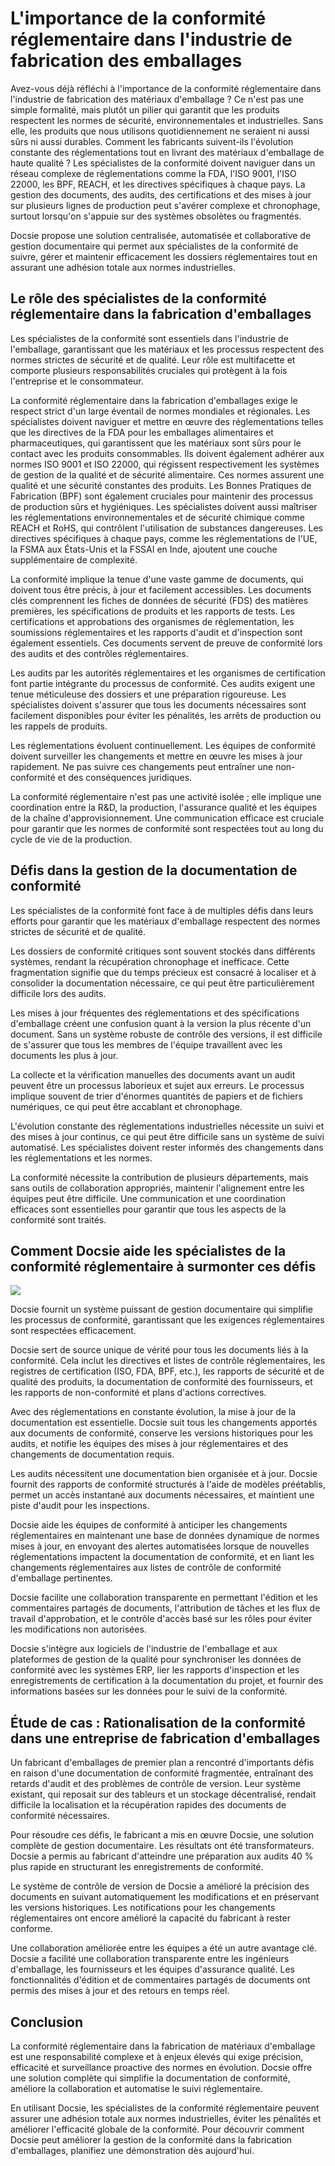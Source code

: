 # L'importance de la conformité réglementaire dans l'industrie de fabrication des emballages

Avez-vous déjà réfléchi à l'importance de la conformité réglementaire dans l'industrie de fabrication des matériaux d'emballage ? Ce n'est pas une simple formalité, mais plutôt un pilier qui garantit que les produits respectent les normes de sécurité, environnementales et industrielles. Sans elle, les produits que nous utilisons quotidiennement ne seraient ni aussi sûrs ni aussi durables. Comment les fabricants suivent-ils l'évolution constante des réglementations tout en livrant des matériaux d'emballage de haute qualité ? Les spécialistes de la conformité doivent naviguer dans un réseau complexe de réglementations comme la FDA, l'ISO 9001, l'ISO 22000, les BPF, REACH, et les directives spécifiques à chaque pays. La gestion des documents, des audits, des certifications et des mises à jour sur plusieurs lignes de production peut s'avérer complexe et chronophage, surtout lorsqu'on s'appuie sur des systèmes obsolètes ou fragmentés.

Docsie propose une solution centralisée, automatisée et collaborative de gestion documentaire qui permet aux spécialistes de la conformité de suivre, gérer et maintenir efficacement les dossiers réglementaires tout en assurant une adhésion totale aux normes industrielles.

## Le rôle des spécialistes de la conformité réglementaire dans la fabrication d'emballages

Les spécialistes de la conformité sont essentiels dans l'industrie de l'emballage, garantissant que les matériaux et les processus respectent des normes strictes de sécurité et de qualité. Leur rôle est multifacette et comporte plusieurs responsabilités cruciales qui protègent à la fois l'entreprise et le consommateur.

La conformité réglementaire dans la fabrication d'emballages exige le respect strict d'un large éventail de normes mondiales et régionales. Les spécialistes doivent naviguer et mettre en œuvre des réglementations telles que les directives de la FDA pour les emballages alimentaires et pharmaceutiques, qui garantissent que les matériaux sont sûrs pour le contact avec les produits consommables. Ils doivent également adhérer aux normes ISO 9001 et ISO 22000, qui régissent respectivement les systèmes de gestion de la qualité et de sécurité alimentaire. Ces normes assurent une qualité et une sécurité constantes des produits. Les Bonnes Pratiques de Fabrication (BPF) sont également cruciales pour maintenir des processus de production sûrs et hygiéniques. Les spécialistes doivent aussi maîtriser les réglementations environnementales et de sécurité chimique comme REACH et RoHS, qui contrôlent l'utilisation de substances dangereuses. Les directives spécifiques à chaque pays, comme les réglementations de l'UE, la FSMA aux États-Unis et la FSSAI en Inde, ajoutent une couche supplémentaire de complexité.

La conformité implique la tenue d'une vaste gamme de documents, qui doivent tous être précis, à jour et facilement accessibles. Les documents clés comprennent les fiches de données de sécurité (FDS) des matières premières, les spécifications de produits et les rapports de tests. Les certifications et approbations des organismes de réglementation, les soumissions réglementaires et les rapports d'audit et d'inspection sont également essentiels. Ces documents servent de preuve de conformité lors des audits et des contrôles réglementaires.

Les audits par les autorités réglementaires et les organismes de certification font partie intégrante du processus de conformité. Ces audits exigent une tenue méticuleuse des dossiers et une préparation rigoureuse. Les spécialistes doivent s'assurer que tous les documents nécessaires sont facilement disponibles pour éviter les pénalités, les arrêts de production ou les rappels de produits.

Les réglementations évoluent continuellement. Les équipes de conformité doivent surveiller les changements et mettre en œuvre les mises à jour rapidement. Ne pas suivre ces changements peut entraîner une non-conformité et des conséquences juridiques.

La conformité réglementaire n'est pas une activité isolée ; elle implique une coordination entre la R&D, la production, l'assurance qualité et les équipes de la chaîne d'approvisionnement. Une communication efficace est cruciale pour garantir que les normes de conformité sont respectées tout au long du cycle de vie de la production.

## Défis dans la gestion de la documentation de conformité

Les spécialistes de la conformité font face à de multiples défis dans leurs efforts pour garantir que les matériaux d'emballage respectent des normes strictes de sécurité et de qualité.

Les dossiers de conformité critiques sont souvent stockés dans différents systèmes, rendant la récupération chronophage et inefficace. Cette fragmentation signifie que du temps précieux est consacré à localiser et à consolider la documentation nécessaire, ce qui peut être particulièrement difficile lors des audits.

Les mises à jour fréquentes des réglementations et des spécifications d'emballage créent une confusion quant à la version la plus récente d'un document. Sans un système robuste de contrôle des versions, il est difficile de s'assurer que tous les membres de l'équipe travaillent avec les documents les plus à jour.

La collecte et la vérification manuelles des documents avant un audit peuvent être un processus laborieux et sujet aux erreurs. Le processus implique souvent de trier d'énormes quantités de papiers et de fichiers numériques, ce qui peut être accablant et chronophage.

L'évolution constante des réglementations industrielles nécessite un suivi et des mises à jour continus, ce qui peut être difficile sans un système de suivi automatisé. Les spécialistes doivent rester informés des changements dans les réglementations et les normes.

La conformité nécessite la contribution de plusieurs départements, mais sans outils de collaboration appropriés, maintenir l'alignement entre les équipes peut être difficile. Une communication et une coordination efficaces sont essentielles pour garantir que tous les aspects de la conformité sont traités.

## Comment Docsie aide les spécialistes de la conformité réglementaire à surmonter ces défis

![](https://cdn.docsie.io/workspace_PxAvC1Uenuc7ad6H3/doc_wn84Jkoc6hIMTO2eE/file_3T2N3Hk45ALKCBtj7/image_f8843944-2bc2-a963-8dd9-6c8d60fe4fef.jpg)

Docsie fournit un système puissant de gestion documentaire qui simplifie les processus de conformité, garantissant que les exigences réglementaires sont respectées efficacement.

Docsie sert de source unique de vérité pour tous les documents liés à la conformité. Cela inclut les directives et listes de contrôle réglementaires, les registres de certification (ISO, FDA, BPF, etc.), les rapports de sécurité et de qualité des produits, la documentation de conformité des fournisseurs, et les rapports de non-conformité et plans d'actions correctives.

Avec des réglementations en constante évolution, la mise à jour de la documentation est essentielle. Docsie suit tous les changements apportés aux documents de conformité, conserve les versions historiques pour les audits, et notifie les équipes des mises à jour réglementaires et des changements de documentation requis.

Les audits nécessitent une documentation bien organisée et à jour. Docsie fournit des rapports de conformité structurés à l'aide de modèles préétablis, permet un accès instantané aux documents nécessaires, et maintient une piste d'audit pour les inspections.

Docsie aide les équipes de conformité à anticiper les changements réglementaires en maintenant une base de données dynamique de normes mises à jour, en envoyant des alertes automatisées lorsque de nouvelles réglementations impactent la documentation de conformité, et en liant les changements réglementaires aux listes de contrôle de conformité d'emballage pertinentes.

Docsie facilite une collaboration transparente en permettant l'édition et les commentaires partagés de documents, l'attribution de tâches et les flux de travail d'approbation, et le contrôle d'accès basé sur les rôles pour éviter les modifications non autorisées.

Docsie s'intègre aux logiciels de l'industrie de l'emballage et aux plateformes de gestion de la qualité pour synchroniser les données de conformité avec les systèmes ERP, lier les rapports d'inspection et les enregistrements de certification à la documentation du projet, et fournir des informations basées sur les données pour le suivi de la conformité.

## Étude de cas : Rationalisation de la conformité dans une entreprise de fabrication d'emballages

Un fabricant d'emballages de premier plan a rencontré d'importants défis en raison d'une documentation de conformité fragmentée, entraînant des retards d'audit et des problèmes de contrôle de version. Leur système existant, qui reposait sur des tableurs et un stockage décentralisé, rendait difficile la localisation et la récupération rapides des documents de conformité nécessaires.

Pour résoudre ces défis, le fabricant a mis en œuvre Docsie, une solution complète de gestion documentaire. Les résultats ont été transformateurs. Docsie a permis au fabricant d'atteindre une préparation aux audits 40 % plus rapide en structurant les enregistrements de conformité.

Le système de contrôle de version de Docsie a amélioré la précision des documents en suivant automatiquement les modifications et en préservant les versions historiques. Les notifications pour les changements réglementaires ont encore amélioré la capacité du fabricant à rester conforme.

Une collaboration améliorée entre les équipes a été un autre avantage clé. Docsie a facilité une collaboration transparente entre les ingénieurs d'emballage, les fournisseurs et les équipes d'assurance qualité. Les fonctionnalités d'édition et de commentaires partagés de documents ont permis des mises à jour et des retours en temps réel.

## Conclusion

La conformité réglementaire dans la fabrication de matériaux d'emballage est une responsabilité complexe et à enjeux élevés qui exige précision, efficacité et surveillance proactive des normes en évolution. Docsie offre une solution complète qui simplifie la documentation de conformité, améliore la collaboration et automatise le suivi réglementaire.

En utilisant Docsie, les spécialistes de la conformité réglementaire peuvent assurer une adhésion totale aux normes industrielles, éviter les pénalités et améliorer l'efficacité globale de la conformité. Pour découvrir comment Docsie peut améliorer la gestion de la conformité dans la fabrication d'emballages, planifiez une démonstration dès aujourd'hui.